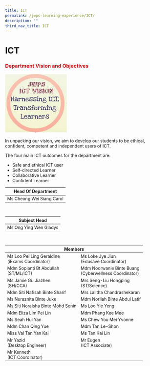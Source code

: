```yaml
---
title: ICT
permalink: /jwps-learning-experience/ICT/
description: ""
third_nav_title: ICT
---
```

# ICT
### <span style = "color: #c81b1b"> <b>Department Vision and Objectives</b> </span>

<img src="/images/JWPS%20LEARNING%20EXPERIENCE/ICT/ICT%20Vision.jpg"
     style="width:40%">

In unpacking our vision, we aim to develop our students to be ethical, confident, competent and independent users of ICT.  
  
The four main ICT outcomes for the department are:  

*   Safe and ethical ICT user
*   Self-directed Learner
*   Collaborative Learner
*   Confident Learner


|     Head Of Department    |
|:-------------------------:|
| Ms Cheong Wei Siang Carol |

<br>

| Subject Head |
| --- |
| Ms Ong Ying Wen Gladys |

<br>

<table>
<thead>
  <tr>
    <th colspan="2">Members</th>
  </tr>
</thead>
<tbody>
  <tr>
    <td>Ms Loo Pei Ling Geraldine<br>(iExams Coordinator)</td>
    <td>Ms Loke Jye Jiun<br>(Edusave Coordinator)</td>
  </tr>
  <tr>
    <td>Mdm Sopianti Bt Abdullah<br>(ST/ML/ICT)</td>
    <td>Mdm Noorwanie Binte Buang<br>(Cyberwellness Coordinator)</td>
  </tr>
  <tr>
    <td> Ms Jamie Gu Jiazhen<br>(SH/CCA)</td>
    <td>Mrs Seng-Liu Hongping<br>(ST/Science)</td>
  </tr>
  <tr>
    <td> Mdm Siti Nafisah Binte Sharif</td>
    <td>Mrs Lalitha Chandrashekaran <br></td>
  </tr>
  <tr>
    <td>Ms Nuraznita Binte Juke <br></td>
    <td> Mdm Norliah Binte Abdul Latif<br></td>
  </tr>
  <tr>
    <td>Ms Siti Noraisha Binte Mohd Senin</td>
    <td>Ms Loo Yie Yeng  </td>
  </tr>
  <tr>
    <td>Mdm Eliza Lim Pei Lin  <br></td>
    <td>Mdm Phang Kee Mee  </td>
  </tr>
  <tr>
    <td> Ms Seah Hui Yan </td>
    <td>Ms Chew You Mei Yvonne</td>
  </tr>
  <tr>
    <td>Mdm Chan Qing Yue</td>
    <td>Mdm Tan Le-Shon </td>
  </tr>
  <tr>
    <td> Miss Val Tan Yan Kai</td>
    <td>Ms Tan Kai Lin  <br></td>
  </tr>
  <tr>
    <td>Mr Yazid<br>(Desktop Engineer) <br></td>
    <td>Mr Eugen<br>(ICT Associate)<br></td>
  </tr>
  <tr>
    <td> Mr Kenneth<br>(ICT Coordinator)</td>
    <td></td>
  </tr>
</tbody>
</table>